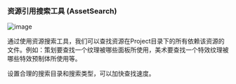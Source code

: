 ### 资源引用搜索工具 (AssetSearch)
 
![image](https://github.com/gmhevinci/MotionFramework/raw/master/Docs/Image/AssetSearch1.png)

通过使用资源搜索工具，我们可以查找资源在Project目录下的所有依赖该资源的文件。例如：策划要查找一个纹理被哪些面板所使用，美术要查找一个特效纹理被哪些特效预制体所使用等。

设置合理的搜索目录和搜索类型，可以加快查找速度。